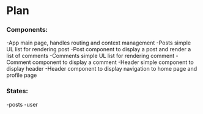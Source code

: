 # Plan

### Components:

  -App
    main page, handles routing and context management
  -Posts
    simple UL list for rendering post
  -Post
    component to display a post and render a list of comments
  -Comments
    simple UL list for rendering comment
  -Comment
    component to display a comment
  -Header
    simple component to display header
  -Header
    component to display navigation to home page and profile page
### States:
  -posts
  -user